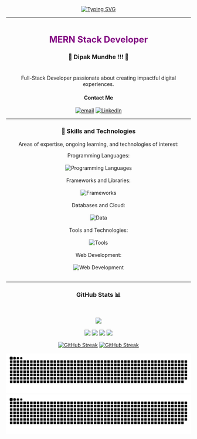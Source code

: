 <div align="center">
<a href="https://git.io/typing-svg"><img src="https://readme-typing-svg.demolab.com?font=Dosis&weight=700&size=25&duration=2000&pause=1500&color=BFCDE0&center=true&vCenter=true&width=435&lines=Hi%2C+I%C2%B4m+Dipak+Mundhe+;Welcome+to+my+profile!" alt="Typing SVG" /></a>
</div>

---

<div align="center">
  <br>

<strong style="color: purple; font-weight: bold; font-size: 1.5rem;">MERN Stack Developer</strong>


  <h3> <strong> 🖖 Dipak Mundhe !!! 🖖 </strong> </h3>

#

<p> Full-Stack Developer passionate about creating impactful digital experiences. </p>

<h4> <strong>  Contact Me </strong> </h4>
   <p align="center">
      <a href="mailto:dipakmundhe2026@gmail.com">
         <img alt="email" title="Email" src="https://img.shields.io/badge/Gmail-333333?style=for-the-badge&logo=gmail&logoColor=red"/></a>
	<a href="https://www.linkedin.com/in/dipak-samadhan-mundhe-b2301425b/">
         <img alt="LinkedIn" title="LinkedIn" src="https://img.shields.io/badge/LinkedIn-0077B5?style=for-the-badge&logo=linkedin&logoColor=white"/></a>

   </p>
</div>

---
<div align="center">
 <h3> <strong> 🧰 Skills and Technologies </strong> </h3>

Areas of expertise, ongoing learning, and technologies of interest:

Programming Languages: 
<br><br>
   <img alt="Programming Languages" src="https://skillicons.dev/icons?i=java,javascript,python"/>
<br><br>
 Frameworks and Libraries: 
<br><br>
   <img alt="Frameworks" src="https://skillicons.dev/icons?i=react,redux,express,tailwind"/>
<br><br>
 Databases and Cloud: 
<br><br>
<img alt="Data" src="https://skillicons.dev/icons?i=mongodb,mysql,aws"/>
<br><br>
 Tools and Technologies: 
<br><br>
<img alt="Tools" src="https://skillicons.dev/icons?i=vscode,git,github"/>
<br><br>
 Web Development: 
<br><br>
<img alt="Web Development" src="https://skillicons.dev/icons?i=html,css,js,nodejs"/>
<br><br>

---

### GitHub Stats 📊
<br>

<div align="center">
	
![](https://komarev.com/ghpvc/?username=dsmundhe&color=1ecaf0&style=flat-square)

[![](https://github-readme-stats.vercel.app/api?username=dsmundhe&show_icons=true&hide=contribs&include_all_commits=false&title_color=1ecaf0&icon_color=1ecaf0&border_radius=12.0&border_color=0D1117&card_width=350&text_color=a5adba&bg_color=0D1117)](#gh-dark-mode-only)
[![](https://github-readme-stats.vercel.app/api?username=dsmundhe&show_icons=true&hide=contribs&include_all_commits=false&title_color=1ecaf0&icon_color=1ecaf0&border_radius=12.0&border_color=a5adba&card_width=350&hide_border=true)](#gh-light-mode-only)
[![](https://github-readme-stats.vercel.app/api/top-langs/?username=dsmundhe&layout=compact&title_color=1ecaf0&border_radius=12.0&border_color=0D1117&card_width=400&text_color=a5adba&bg_color=0D1117)](#gh-dark-mode-only)
[![](https://github-readme-stats.vercel.app/api/top-langs/?username=dsmundhe&layout=compact&title_color=1ecaf0&border_radius=12.0&border_color=a5adba&card_width=400&hide_border=true)](#gh-light-mode-only)

[![GitHub Streak](https://github-readme-streak-stats.herokuapp.com?user=dsmundhe&theme=merko&border_radius=12&date_format=M%20j%5B%2C%20Y%5D&mode=weekly&sideLabels=189DBA&background=0D1117&dates=A5ADBA&ring=1ECAF0&fire=1ECAF0&currStreakNum=1ECAF0&sideNums=1ECAF0&currStreakLabel=189DBA&border=0D1117&card_width=600)](#gh-dark-mode-only)
[![GitHub Streak](https://github-readme-streak-stats.herokuapp.com?user=dsmundhe&theme=merko&border_radius=12&date_format=M%20j%5B%2C%20Y%5D&mode=weekly&sideLabels=189DBA&dates=A5ADBA&ring=1ECAF0&fire=1ECAF0&currStreakNum=1ECAF0&sideNums=1ECAF0&currStreakLabel=189DBA&background=FFFFFF&border=A5ADBA&card_width=600&hide_border=true)](#gh-light-mode-only)

[![Snake animation](https://raw.githubusercontent.com/asemlab/asemlab/output/snake.svg)](#gh-light-mode-only)
[![Snake animation](https://raw.githubusercontent.com/asemlab/asemlab/output/snake_dark.svg)](#gh-dark-mode-only)

</div>

<br>
<br>

